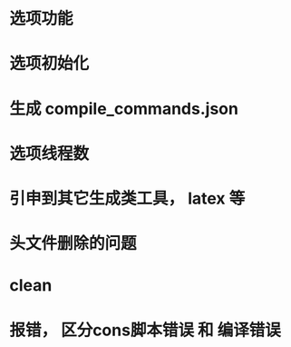 
# 选项功能
# 选项初始化
# 生成 compile_commands.json
# 选项线程数

# 引申到其它生成类工具， latex 等

# 头文件删除的问题
# clean
# 报错， 区分cons脚本错误 和 编译错误